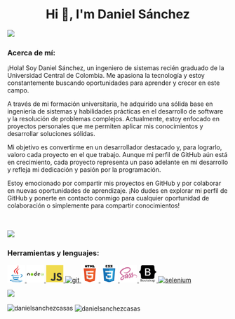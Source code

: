 <h1 align="center">Hi 👋, I'm Daniel Sánchez</h1>

<img src="https://user-images.githubusercontent.com/73097560/115834477-dbab4500-a447-11eb-908a-139a6edaec5c.gif" />
<h3 aling="left">Acerca de mí:</h3>
<p align="left">
  ¡Hola! Soy Daniel Sánchez, un ingeniero de sistemas recién graduado de la Universidad Central de Colombia. Me apasiona la tecnología y estoy constantemente buscando oportunidades
  para aprender y crecer en este campo.
</p>
<p align="left">
  A través de mi formación universitaria, he adquirido una sólida base en ingeniería de sistemas y habilidades prácticas en el desarrollo de software y la resolución de problemas
  complejos. Actualmente, estoy enfocado en proyectos personales que me permiten aplicar mis conocimientos y desarrollar soluciones sólidas.
</p>
<p align="left">
  Mi objetivo es convertirme en un desarrollador destacado y, para lograrlo, valoro cada proyecto en el que trabajo. Aunque mi perfil de GitHub aún está en crecimiento, cada
  proyecto representa un paso adelante en mi desarrollo y refleja mi dedicación y pasión por la programación.
</p>
<p align="left">
  Estoy emocionado por compartir mis proyectos en GitHub y por colaborar en nuevas oportunidades de aprendizaje. ¡No dudes en explorar mi perfil de GitHub y ponerte en contacto
  conmigo para cualquier oportunidad de colaboración o simplemente para compartir conocimientos!
</p>
<br /><br />
<img src="https://user-images.githubusercontent.com/73097560/115834477-dbab4500-a447-11eb-908a-139a6edaec5c.gif" />

<h3 align="left">Herramientas y lenguajes:</h3>
<p align="left">
  <a href="https://www.java.com" target="_blank" rel="noreferrer">
    <img src="https://raw.githubusercontent.com/devicons/devicon/master/icons/java/java-original.svg" alt="java" width="40" height="40" />
  </a>
  <a href="https://nodejs.org" target="_blank" rel="noreferrer">
    <img src="https://raw.githubusercontent.com/devicons/devicon/master/icons/nodejs/nodejs-original-wordmark.svg" alt="nodejs" width="40" height="40" />
  </a>
  <a href="https://developer.mozilla.org/en-US/docs/Web/JavaScript" target="_blank" rel="noreferrer">
    <img src="https://raw.githubusercontent.com/devicons/devicon/master/icons/javascript/javascript-original.svg" alt="javascript" width="40" height="40" />
  </a>
  <a href="https://git-scm.com/" target="_blank" rel="noreferrer"> <img src="https://www.vectorlogo.zone/logos/git-scm/git-scm-icon.svg" alt="git" width="40" height="40" /> </a>
  <a href="https://www.w3.org/html/" target="_blank" rel="noreferrer">
    <img src="https://raw.githubusercontent.com/devicons/devicon/master/icons/html5/html5-original-wordmark.svg" alt="html5" width="40" height="40" />
  </a>
  <a href="https://www.w3schools.com/css/" target="_blank" rel="noreferrer">
    <img src="https://raw.githubusercontent.com/devicons/devicon/master/icons/css3/css3-original-wordmark.svg" alt="css3" width="40" height="40" />
  </a>
  <a href="https://sass-lang.com" target="_blank" rel="noreferrer">
    <img src="https://raw.githubusercontent.com/devicons/devicon/master/icons/sass/sass-original.svg" alt="sass" width="40" height="40" />
  </a>
  <a href="https://getbootstrap.com" target="_blank" rel="noreferrer">
    <img src="https://raw.githubusercontent.com/devicons/devicon/master/icons/bootstrap/bootstrap-plain-wordmark.svg" alt="bootstrap" width="40" height="40" />
  </a>

  <a href="https://www.selenium.dev" target="_blank" rel="noreferrer">
    <img src="https://raw.githubusercontent.com/detain/svg-logos/780f25886640cef088af994181646db2f6b1a3f8/svg/selenium-logo.svg" alt="selenium" width="40" height="40" />
  </a>
</p>

<img src="https://user-images.githubusercontent.com/73097560/115834477-dbab4500-a447-11eb-908a-139a6edaec5c.gif" />

<p><img align="left" src="https://github-readme-stats.vercel.app/api/top-langs?username=danielsanchezcasas&show_icons=true&locale=en&layout=compact" alt="danielsanchezcasas" /></p>

<p>&nbsp;<img align="center" src="https://github-readme-stats.vercel.app/api?username=danielsanchezcasas&show_icons=true&locale=en" alt="danielsanchezcasas" /></p>

